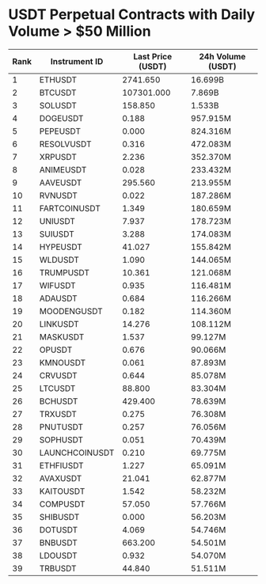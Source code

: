 # USDT Perpetual Contracts with Daily Volume > $50 Million

| Rank | Instrument ID | Last Price (USDT) | 24h Volume (USDT) |
|------|---------------|-------------------|-------------------|
| 1 | ETHUSDT | 2741.650 | 16.699B |
| 2 | BTCUSDT | 107301.000 | 7.869B |
| 3 | SOLUSDT | 158.850 | 1.533B |
| 4 | DOGEUSDT | 0.188 | 957.915M |
| 5 | PEPEUSDT | 0.000 | 824.316M |
| 6 | RESOLVUSDT | 0.316 | 472.083M |
| 7 | XRPUSDT | 2.236 | 352.370M |
| 8 | ANIMEUSDT | 0.028 | 233.432M |
| 9 | AAVEUSDT | 295.560 | 213.955M |
| 10 | RVNUSDT | 0.022 | 187.286M |
| 11 | FARTCOINUSDT | 1.349 | 180.659M |
| 12 | UNIUSDT | 7.937 | 178.723M |
| 13 | SUIUSDT | 3.288 | 174.083M |
| 14 | HYPEUSDT | 41.027 | 155.842M |
| 15 | WLDUSDT | 1.090 | 144.065M |
| 16 | TRUMPUSDT | 10.361 | 121.068M |
| 17 | WIFUSDT | 0.935 | 116.481M |
| 18 | ADAUSDT | 0.684 | 116.266M |
| 19 | MOODENGUSDT | 0.182 | 114.360M |
| 20 | LINKUSDT | 14.276 | 108.112M |
| 21 | MASKUSDT | 1.537 | 99.127M |
| 22 | OPUSDT | 0.676 | 90.066M |
| 23 | KMNOUSDT | 0.061 | 87.893M |
| 24 | CRVUSDT | 0.644 | 85.078M |
| 25 | LTCUSDT | 88.800 | 83.304M |
| 26 | BCHUSDT | 429.400 | 78.639M |
| 27 | TRXUSDT | 0.275 | 76.308M |
| 28 | PNUTUSDT | 0.257 | 76.056M |
| 29 | SOPHUSDT | 0.051 | 70.439M |
| 30 | LAUNCHCOINUSDT | 0.210 | 69.775M |
| 31 | ETHFIUSDT | 1.227 | 65.091M |
| 32 | AVAXUSDT | 21.041 | 62.877M |
| 33 | KAITOUSDT | 1.542 | 58.232M |
| 34 | COMPUSDT | 57.050 | 57.766M |
| 35 | SHIBUSDT | 0.000 | 56.203M |
| 36 | DOTUSDT | 4.069 | 54.746M |
| 37 | BNBUSDT | 663.200 | 54.501M |
| 38 | LDOUSDT | 0.932 | 54.070M |
| 39 | TRBUSDT | 44.840 | 51.511M |
